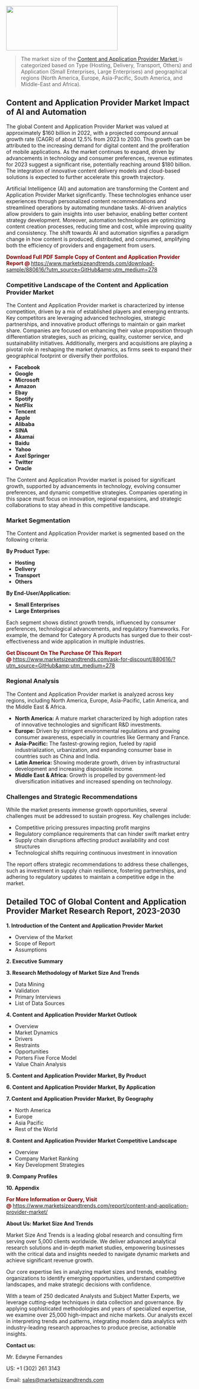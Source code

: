 <img src="https://100x100musica.es/wp-content/uploads/2024/12/Verified-Market-Reports-4-300x120.jpg" alt="" width="300" height="120" class="alignnone size-medium wp-image-100382" /><blockquote><p>The market size of the <a href="https://www.marketsizeandtrends.com/download-sample/880616/?utm_source=GitHub&amp;utm_medium=278" target="_blank">Content and Application Provider Market </a>is categorized based on Type (Hosting, Delivery, Transport, Others) and Application (Small Enterprises, Large Enterprises) and geographical regions (North America, Europe, Asia-Pacific, South America, and Middle-East and Africa).</p></blockquote><p><h2>Content and Application Provider Market Impact of AI and Automation</h2><p>The global Content and Application Provider Market was valued at approximately $160 billion in 2022, with a projected compound annual growth rate (CAGR) of about 12.5% from 2023 to 2030. This growth can be attributed to the increasing demand for digital content and the proliferation of mobile applications. As the market continues to expand, driven by advancements in technology and consumer preferences, revenue estimates for 2023 suggest a significant rise, potentially reaching around $180 billion. The integration of innovative content delivery models and cloud-based solutions is expected to further accelerate this growth trajectory.</p><p>Artificial Intelligence (AI) and automation are transforming the Content and Application Provider Market significantly. These technologies enhance user experiences through personalized content recommendations and streamlined operations by automating mundane tasks. AI-driven analytics allow providers to gain insights into user behavior, enabling better content strategy development. Moreover, automation technologies are optimizing content creation processes, reducing time and cost, while improving quality and consistency. The shift towards AI and automation signifies a paradigm change in how content is produced, distributed, and consumed, amplifying both the efficiency of providers and engagement from users.</p></p><p><strong><span style="color: #800000;">Download Full PDF Sample Copy of Content and Application Provider Report @</span>&nbsp;</strong><a href="https://www.marketsizeandtrends.com/download-sample/880616/?utm_source=GitHub&amp;utm_medium=278">https://www.marketsizeandtrends.com/download-sample/880616/?utm_source=GitHub&amp;utm_medium=278</a></p><h3>Competitive Landscape of the Content and Application Provider Market</h3><p>The Content and Application Provider market is characterized by intense competition, driven by a mix of established players and emerging entrants. Key competitors are leveraging advanced technologies, strategic partnerships, and innovative product offerings to maintain or gain market share. Companies are focused on enhancing their value proposition through differentiation strategies, such as pricing, quality, customer service, and sustainability initiatives. Additionally, mergers and acquisitions are playing a pivotal role in reshaping the market dynamics, as firms seek to expand their geographical footprint or diversify their portfolios.</p><p><strong><p><ul><li>Facebook </li><li> Google </li><li> Microsoft </li><li> Amazon </li><li> Ebay </li><li> Spotify </li><li> NetFlix </li><li> Tencent </li><li> Apple </li><li> Alibaba </li><li> SINA </li><li> Akamai </li><li> Baidu </li><li> Yahoo </li><li> Axel Springer </li><li> Twitter </li><li> Oracle</p></li></ul></p></strong></p><p>The Content and Application Provider market is poised for significant growth, supported by advancements in technology, evolving consumer preferences, and dynamic competitive strategies. Companies operating in this space must focus on innovation, regional expansions, and strategic collaborations to stay ahead in this competitive landscape.</p><h3>Market Segmentation</h3><p>The Content and Application Provider market is segmented based on the following criteria:</p><p><strong>By Product Type:</strong></p><p><strong><p><ul><li>Hosting </li><li> Delivery </li><li> Transport </li><li> Others</p></li></ul></p></strong></p><p><strong>By End-User/Application:</strong></p><p><strong><p><ul><li>Small Enterprises </li><li> Large Enterprises</p></li></ul></p></strong></p><p>Each segment shows distinct growth trends, influenced by consumer preferences, technological advancements, and regulatory frameworks. For example, the demand for Category A products has surged due to their cost-effectiveness and wide application in multiple industries.</p><p><strong><span style="color: #800000;">Get Discount On The Purchase Of This Report @&nbsp;</span></strong><a href="https://www.marketsizeandtrends.com/ask-for-discount/880616/?utm_source=GitHub&amp;utm_medium=278">https://www.marketsizeandtrends.com/ask-for-discount/880616/?utm_source=GitHub&amp;utm_medium=278</a></p><h3>Regional Analysis</h3><p>The Content and Application Provider market is analyzed across key regions, including North America, Europe, Asia-Pacific, Latin America, and the Middle East &amp; Africa.</p><ul><li><strong>North America:</strong> A mature market characterized by high adoption rates of innovative technologies and significant R&amp;D investments.</li><li><strong>Europe:</strong> Driven by stringent environmental regulations and growing consumer awareness, especially in countries like Germany and France.</li><li><strong>Asia-Pacific:</strong> The fastest-growing region, fueled by rapid industrialization, urbanization, and expanding consumer base in countries such as China and India.</li><li><strong>Latin America:</strong> Showing moderate growth, driven by infrastructural development and increasing disposable income.</li><li><strong>Middle East &amp; Africa:</strong> Growth is propelled by government-led diversification initiatives and increased spending on technology.</li></ul><h3>Challenges and Strategic Recommendations</h3><p>While the market presents immense growth opportunities, several challenges must be addressed to sustain progress. Key challenges include:</p><ul><li>Competitive pricing pressures impacting profit margins</li><li>Regulatory compliance requirements that can hinder swift market entry</li><li>Supply chain disruptions affecting product availability and cost structures</li><li>Technological shifts requiring continuous investment in innovation</li></ul><p>The report offers strategic recommendations to address these challenges, such as investment in supply chain resilience, fostering partnerships, and adhering to regulatory updates to maintain a competitive edge in the market.</p><h2>Detailed TOC of Global Content and Application Provider Market Research Report, 2023-2030</h2><p><strong>1. Introduction of the Content and Application Provider Market</strong></p><ul><li>Overview of the Market</li><li>Scope of Report</li><li>Assumptions&nbsp;</li></ul><p><strong>2. Executive Summary</strong></p><p><strong>3. Research Methodology of <strong>Market Size And Trends</strong></strong></p><ul><li>Data Mining</li><li>Validation</li><li>Primary Interviews</li><li>List of Data Sources&nbsp;</li></ul><p><strong>4. Content and Application Provider Market Outlook</strong></p><ul><li>Overview</li><li>Market Dynamics</li><li>Drivers</li><li>Restraints</li><li>Opportunities</li><li>Porters Five Force Model</li><li>Value Chain Analysis&nbsp;</li></ul><p><strong>5. Content and Application Provider Market, By Product</strong></p><p><strong>6. Content and Application Provider Market, By Application</strong></p><p><strong>7. Content and Application Provider Market, By Geography</strong></p><ul><li>North America</li><li>Europe</li><li>Asia Pacific</li><li>Rest of the World&nbsp;</li></ul><p><strong>8. Content and Application Provider Market Competitive Landscape</strong></p><ul><li>Overview</li><li>Company Market Ranking</li><li>Key Development Strategies&nbsp;</li></ul><p><strong>9. Company Profiles</strong></p><p><strong>10. Appendix</strong></p><p><strong><span style="color: #800000;">For More Information or Query, Visit @&nbsp;</span></strong><a href="https://www.marketsizeandtrends.com/report/content-and-application-provider-market/">https://www.marketsizeandtrends.com/report/content-and-application-provider-market/</a></p><p></p><p><strong>About Us:&nbsp;Market Size And Trends</strong></p><p>Market Size And Trends&nbsp;is a leading global research and consulting firm serving over 5,000 clients worldwide. We deliver advanced analytical research solutions and in-depth market studies, empowering businesses with the critical data and insights needed to navigate dynamic markets and achieve significant revenue growth.</p><p>Our core expertise lies in analyzing market sizes and trends, enabling organizations to identify emerging opportunities, understand competitive landscapes, and make strategic decisions with confidence.</p><p>With a team of 250 dedicated Analysts and Subject Matter Experts, we leverage cutting-edge techniques in data collection and governance. By applying sophisticated methodologies and years of specialized expertise, we examine over 25,000 high-impact and niche markets. Our analysts excel in interpreting trends and patterns, integrating modern data analytics with industry-leading research approaches to produce precise, actionable insights.</p><p><strong>Contact us:</strong></p><p>Mr. Edwyne Fernandes</p><p>US: +1 (302) 261 3143</p><p>Email: <a href="mailto:sales@marketsizeandtrends.com">sales@marketsizeandtrends.com</a>&nbsp;</p>
